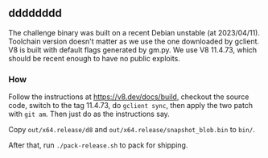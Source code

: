 ## dddddddd

The challenge binary was built on a recent Debian unstable (at 2023/04/11). Toolchain version doesn't matter as we use the one downloaded by gclient. V8 is built with default flags generated by gm.py. We use V8 11.4.73, which should be recent enough to have no public exploits.

### How

Follow the instructions at https://v8.dev/docs/build, checkout the source code, switch to the tag 11.4.73, do `gclient sync`, then apply the two patch with `git am`. Then just do as the instructions say.

Copy `out/x64.release/d8` and `out/x64.release/snapshot_blob.bin` to `bin/`.

After that, run `./pack-release.sh` to pack for shipping.
